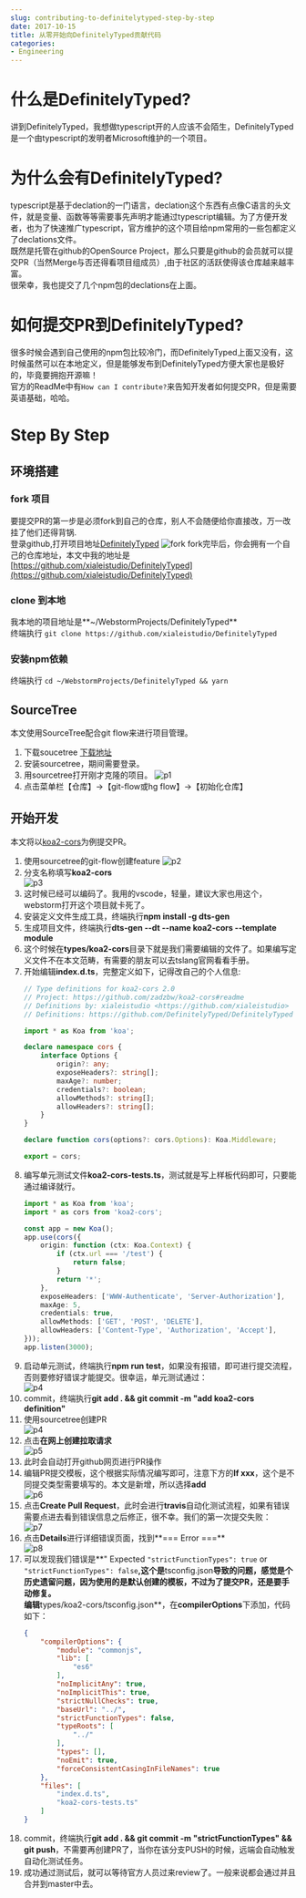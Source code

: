 ```yaml
---
slug: contributing-to-definitelytyped-step-by-step
date: 2017-10-15
title: 从零开始向DefinitelyTyped贡献代码
categories:
- Engineering
---
```


# 什么是DefinitelyTyped?
讲到DefinitelyTyped，我想做typescript开的人应该不会陌生，DefinitelyTyped是一个由typescript的发明者Microsoft维护的一个项目。
# 为什么会有DefinitelyTyped?
typescript是基于declation的一门语言，declation这个东西有点像C语言的头文件，就是变量、函数等等需要事先声明才能通过typescript编辑。为了方便开发者，也为了快速推广typescript，官方维护的这个项目给npm常用的一些包都定义了declations文件。   
既然是托管在github的OpenSource Project，那么只要是github的会员就可以提交PR（当然Merge与否还得看项目组成员）,由于社区的活跃使得该仓库越来越丰富。   
很荣幸，我也提交了几个npm包的declations在上面。
# 如何提交PR到DefinitelyTyped?
很多时候会遇到自己使用的npm包比较冷门，而DefinitelyTyped上面又没有，这时候虽然可以在本地定义，但是能够发布到DefinitelyTyped方便大家也是极好的，毕竟要拥抱开源嘛！   
官方的ReadMe中有`How can I contribute?`来告知开发者如何提交PR，但是需要英语基础，哈哈。
# Step By Step
## 环境搭建
### fork 项目
要提交PR的第一步是必须fork到自己的仓库，别人不会随便给你直接改，万一改挂了他们还得背锅.   
登录github,打开项目地址[DefinitelyTyped](https://github.com/DefinitelyTyped/DefinitelyTyped)
![fork](https://og5r5kasb.qnssl.com/upload/QQ20171015-024655.png)
fork完毕后，你会拥有一个自己的仓库地址，本文中我的地址是[https://github.com/xialeistudio/DefinitelyTyped](https://github.com/xialeistudio/DefinitelyTyped)
### clone 到本地
我本地的项目地址是**~/WebstormProjects/DefinitelyTyped**   
终端执行 `git clone https://github.com/xialeistudio/DefinitelyTyped`
### 安装npm依赖
终端执行 `cd ~/WebstormProjects/DefinitelyTyped && yarn`

## SourceTree
本文使用SourceTree配合git flow来进行项目管理。
1. 下载soucetree [下载地址](https://www.sourcetreeapp.com)
2. 安装sourcetree，期间需要登录。
3. 用sourcetree打开刚才克隆的项目。
![p1](https://og5r5kasb.qnssl.com/upload/QQ20171015-030606.png)
4. 点击菜单栏【仓库】->【git-flow或hg flow】->【初始化仓库】

## 开始开发
本文将以[koa2-cors](https://www.npmjs.com/package/types/koa2-cors)为例提交PR。
1. 使用sourcetree的git-flow创建feature
![p2](https://og5r5kasb.qnssl.com/upload/QQ20171015-030911.png)
2. 分支名称填写**koa2-cors**   
![p3](https://og5r5kasb.qnssl.com/upload/QQ20171015-031005.png)
3. 这时候已经可以编码了。我用的vscode，轻量，建议大家也用这个，webstorm打开这个项目就卡死了。
4. 安装定义文件生成工具，终端执行**npm install -g dts-gen**
5. 生成项目文件，终端执行**dts-gen --dt --name koa2-cors --template module**
6. 这个时候在**types/koa2-cors**目录下就是我们需要编辑的文件了。如果编写定义文件不在本文范畴，有需要的朋友可以去tslang官网看看手册。
7. 开始编辑**index.d.ts**，完整定义如下，记得改自己的个人信息:   
    ```typescript
    // Type definitions for koa2-cors 2.0
    // Project: https://github.com/zadzbw/koa2-cors#readme
    // Definitions by: xialeistudio <https://github.com/xialeistudio>
    // Definitions: https://github.com/DefinitelyTyped/DefinitelyTyped

    import * as Koa from 'koa';

    declare namespace cors {
        interface Options {
            origin?: any;
            exposeHeaders?: string[];
            maxAge?: number;
            credentials?: boolean;
            allowMethods?: string[];
            allowHeaders?: string[];
        }
    }

    declare function cors(options?: cors.Options): Koa.Middleware;

    export = cors;
    ```
8. 编写单元测试文件**koa2-cors-tests.ts**，测试就是写上样板代码即可，只要能通过编译就行。   
    ```typescript
    import * as Koa from 'koa';
    import * as cors from 'koa2-cors';

    const app = new Koa();
    app.use(cors({
        origin: function (ctx: Koa.Context) {
            if (ctx.url === '/test') {
                return false;
            }
            return '*';
        },
        exposeHeaders: ['WWW-Authenticate', 'Server-Authorization'],
        maxAge: 5,
        credentials: true,
        allowMethods: ['GET', 'POST', 'DELETE'],
        allowHeaders: ['Content-Type', 'Authorization', 'Accept'],
    }));
    app.listen(3000);
    ```
9. 启动单元测试，终端执行**npm run test**，如果没有报错，即可进行提交流程，否则要修好错误才能提交。很幸运，单元测试通过：   
![p4](https://og5r5kasb.qnssl.com/upload/QQ20171015-032934.png)
10. commit，终端执行**git add . && git commit -m "add koa2-cors definition"**
11. 使用sourcetree创建PR   
![p4](https://og5r5kasb.qnssl.com/upload/QQ20171015-033135.png)
12. 点击**在网上创建拉取请求**   
![p5](https://og5r5kasb.qnssl.com/upload/QQ20171015-033252.png)
13. 此时会自动打开github网页进行PR操作   
14. 编辑PR提交模板，这个根据实际情况编写即可，注意下方的**If xxx**，这个是不同提交类型需要填写的。本文是新增，所以选择**add**   
![p6](https://og5r5kasb.qnssl.com/upload/QQ20171015-033524.png)
15. 点击**Create Pull Request**，此时会进行**travis**自动化测试流程，如果有错误需要点进去看到错误信息之后修正，很不幸。我们的第一次提交失败：   
![p7](https://og5r5kasb.qnssl.com/upload/QQ20171015-034009.png)
16. 点击**Details**进行详细错误页面，找到**=== Error ===**   
![p8](https://og5r5kasb.qnssl.com/upload/QQ20171015-034114.png)
17. 可以发现我们错误是**" Expected `"strictFunctionTypes": true` or `"strictFunctionTypes": false`**,这个是**tsconfig.json**导致的问题，感觉是个历史遗留问题，因为使用的是默认创建的模板，不过为了提交PR，还是要手动修复。   
编辑**types/koa2-cors/tsconfig.json**，在**compilerOptions**下添加，代码如下：   
    ```json
    {
        "compilerOptions": {
            "module": "commonjs",
            "lib": [
                "es6"
            ],
            "noImplicitAny": true,
            "noImplicitThis": true,
            "strictNullChecks": true,
            "baseUrl": "../",
            "strictFunctionTypes": false,
            "typeRoots": [
                "../"
            ],
            "types": [],
            "noEmit": true,
            "forceConsistentCasingInFileNames": true
        },
        "files": [
            "index.d.ts",
            "koa2-cors-tests.ts"
        ]
    }
    ```
18. commit，终端执行**git add . && git commit -m "strictFunctionTypes" && git push**，不需要再创建PR了，当你在该分支PUSH的时候，远端会自动触发自动化测试任务。
19. 成功通过测试后，就可以等待官方人员过来review了。一般来说都会通过并且合并到master中去。